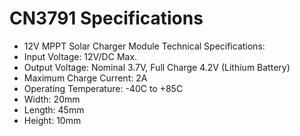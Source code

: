 ---
---

# CN3791 Specifications

- 12V MPPT Solar Charger Module Technical Specifications:
- Input Voltage: 12V/DC Max.
- Output Voltage: Nominal 3.7V, Full Charge 4.2V (Lithium Battery)
- Maximum Charge Current: 2A
- Operating Temperature: -40C to +85C
- Width: 20mm
- Length: 45mm
- Height: 10mm